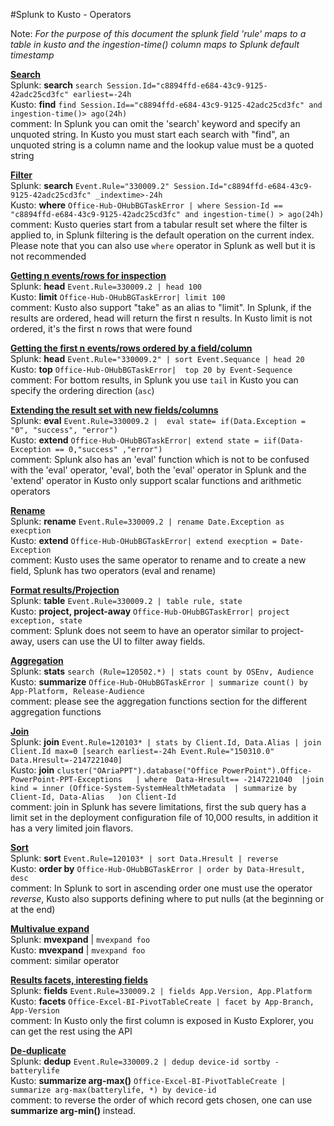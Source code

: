 #Splunk to Kusto - Operators  

Note: *For the purpose of this document the splunk field 'rule' maps to a table in kusto and the ingestion-time() column maps to Splunk default timestamp*

**<u>Search</u>**      
Splunk:  **search** `search Session.Id="c8894ffd-e684-43c9-9125-42adc25cd3fc" earliest=-24h`   
Kusto:  **find** `find Session.Id=="c8894ffd-e684-43c9-9125-42adc25cd3fc" and ingestion-time()> ago(24h)`   
comment: In Splunk you can omit the 'search' keyword and specify an unquoted string. In Kusto you must start each search with "find", an unquoted string is a column name and the lookup value must be a quoted string

**<u>Filter</u>**  
Splunk:  **search** `Event.Rule="330009.2" Session.Id="c8894ffd-e684-43c9-9125-42adc25cd3fc" _indextime>-24h`  
Kusto:  **where** `Office-Hub-OHubBGTaskError | where Session-Id == "c8894ffd-e684-43c9-9125-42adc25cd3fc" and ingestion-time() > ago(24h)`  
comment: Kusto queries start from a tabular result set where the filter is applied to, in Splunk filtering is the default operation on the current index. Please note that you can also use `where` operator in Splunk as well but it is not recommended  

**<u>Getting n events/rows for inspection</u>**  
Splunk:  **head** `Event.Rule=330009.2 | head 100`    
Kusto:  **limit** `Office-Hub-OHubBGTaskError| limit 100`    
comment:  Kusto also support "take" as an alias to "limit". In Splunk, if the results are ordered, head will return the first n results. In Kusto limit is not ordered, it's the first n rows that were found      

**<u>Getting the first n events/rows ordered by a field/column</u>**  
Splunk:  **head** `Event.Rule="330009.2" | sort Event.Sequance | head 20`    
Kusto:  **top** `Office-Hub-OHubBGTaskError|  top 20 by Event-Sequence`    
comment:  For bottom results, in Splunk you use `tail` in Kusto you can specify the ordering direction (`asc`)       

**<u>Extending the result set with new fields/columns</u>**  
Splunk:  **eval** `Event.Rule=330009.2 |  eval state= if(Data.Exception = "0", "success", "error")`    
Kusto:  **extend** `Office-Hub-OHubBGTaskError| extend state = iif(Data-Exception == 0,"success" ,"error")`  
comment: Splunk also has an 'eval' function which is not to be confused with the 'eval' operator, 'eval', both the 'eval' operator in Splunk and the 'extend' operator in Kusto only support scalar functions and arithmetic operators    

**<u>Rename</u>**  
Splunk:  **rename** `Event.Rule=330009.2 | rename Date.Exception as execption`     
Kusto:  **extend** `Office-Hub-OHubBGTaskError| extend execption = Date-Exception`    
comment: Kusto uses the same operator to rename and to create a new field, Splunk has two operators (eval and rename)  

**<u>Format results/Projection</u>**  
Splunk:  **table** `Event.Rule=330009.2 | table rule, state`   
Kusto:  **project, project-away** `Office-Hub-OHubBGTaskError| project exception, state`   
comment: Splunk does not seem to have an operator similar to project-away, users can use the UI to filter away fields.  

**<u>Aggregation</u>**  
Splunk:  **stats** `search (Rule=120502.*) | stats count by OSEnv, Audience`   
Kusto:  **summarize** `Office-Hub-OHubBGTaskError | summarize count() by App-Platform, Release-Audience`   
comment: please see the aggregation functions section for the different aggregation functions  

**<u>Join</u>**   
Splunk:  **join** `Event.Rule=120103* | stats by Client.Id, Data.Alias | join Client.Id max=0 [search earliest=-24h Event.Rule="150310.0" Data.Hresult=-2147221040]`     
Kusto:  **join** `cluster("OAriaPPT").database("Office PowerPoint").Office-PowerPoint-PPT-Exceptions  
| where  Data-Hresult== -2147221040 
|join kind = inner (Office-System-SystemHealthMetadata 
| summarize by Client-Id, Data-Alias  
)on Client-Id`  
comment: join in Splunk has severe limitations, first the sub query has a limit set in the deployment configuration file of 10,000 results, in addition it has a very limited join flavors. 

**<u>Sort</u>**  
Splunk:  **sort** `Event.Rule=120103* | sort Data.Hresult | reverse`   
Kusto:  **order by** `Office-Hub-OHubBGTaskError | order by Data-Hresult,  desc`   
comment: In Splunk to sort in ascending order one must use the operator *reverse*, Kusto also supports defining where to put nulls (at the beginning or at the end)

**<u>Multivalue expand</u>**   
Splunk:  **mvexpand** | `mvexpand foo`   
Kusto:  **mvexpand** | `mvexpand foo`  
comment: similar operator  

**<u>Results facets, interesting fields</u>**   
Splunk:  **fields** `Event.Rule=330009.2 | fields App.Version, App.Platform`  
Kusto:  **facets** `Office-Excel-BI-PivotTableCreate | facet by App-Branch, App-Version`  
comment: In Kusto only the first column is exposed in Kusto Explorer, you can get the rest using the API  

**<u>De-duplicate</u>**   
Splunk:  **dedup** `Event.Rule=330009.2 | dedup device-id sortby -batterylife`     
Kusto:  **summarize arg-max()** `Office-Excel-BI-PivotTableCreate | summarize arg-max(batterylife, *) by device-id`  
comment: to reverse the order of which record gets chosen, one can use **summarize arg-min()** instead.

